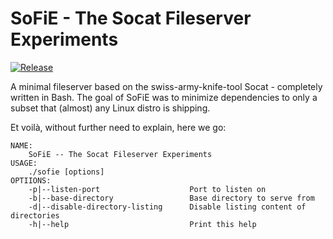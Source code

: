 # SoFiE - The Socat Fileserver Experiments

[![Release](https://github.com/swinkelhofer/sofie/actions/workflows/release.yml/badge.svg)](https://github.com/swinkelhofer/sofie/actions/workflows/release.yml)

A minimal fileserver based on the swiss-army-knife-tool Socat - completely written in Bash.
The goal of SoFiE was to minimize dependencies to only a subset that (almost) any Linux distro is shipping.

Et voilà, without further need to explain, here we go:

```
NAME:
    SoFiE -- The Socat Fileserver Experiments
USAGE:
    ./sofie [options]
OPTIIONS:
    -p|--listen-port                    Port to listen on
    -b|--base-directory                 Base directory to serve from
    -d|--disable-directory-listing      Disable listing content of directories
    -h|--help                           Print this help
```
